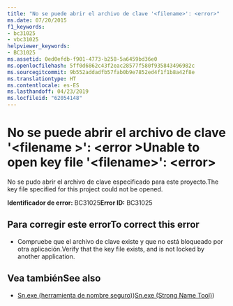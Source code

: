 ```yaml
---
title: "No se puede abrir el archivo de clave '<filename>': <error>"
ms.date: 07/20/2015
f1_keywords:
- bc31025
- vbc31025
helpviewer_keywords:
- BC31025
ms.assetid: 0ed0efdb-f901-4773-b258-5a6459bd36e0
ms.openlocfilehash: 5ff0d6862c43f2eac28577f580f935843496982c
ms.sourcegitcommit: 9b552addadfb57fab0b9e7852ed4f1f1b8a42f8e
ms.translationtype: HT
ms.contentlocale: es-ES
ms.lasthandoff: 04/23/2019
ms.locfileid: "62054148"
---
```

# <a name="unable-to-open-key-file-filename-error"></a><span data-ttu-id="1705a-102">No se puede abrir el archivo de clave '\<filename >': \<error ></span><span class="sxs-lookup"><span data-stu-id="1705a-102">Unable to open key file '\<filename>': \<error></span></span>
<span data-ttu-id="1705a-103">No se pudo abrir el archivo de clave especificado para este proyecto.</span><span class="sxs-lookup"><span data-stu-id="1705a-103">The key file specified for this project could not be opened.</span></span>  
  
 <span data-ttu-id="1705a-104">**Identificador de error:** BC31025</span><span class="sxs-lookup"><span data-stu-id="1705a-104">**Error ID:** BC31025</span></span>  
  
## <a name="to-correct-this-error"></a><span data-ttu-id="1705a-105">Para corregir este error</span><span class="sxs-lookup"><span data-stu-id="1705a-105">To correct this error</span></span>  
  
- <span data-ttu-id="1705a-106">Compruebe que el archivo de clave existe y que no está bloqueado por otra aplicación.</span><span class="sxs-lookup"><span data-stu-id="1705a-106">Verify that the key file exists, and is not locked by another application.</span></span>  
  
## <a name="see-also"></a><span data-ttu-id="1705a-107">Vea también</span><span class="sxs-lookup"><span data-stu-id="1705a-107">See also</span></span>

- <span data-ttu-id="1705a-108">[Sn.exe (herramienta de nombre seguro)](../../framework/tools/sn-exe-strong-name-tool.md))</span><span class="sxs-lookup"><span data-stu-id="1705a-108">[Sn.exe (Strong Name Tool)](../../framework/tools/sn-exe-strong-name-tool.md))</span></span>
